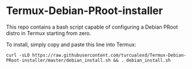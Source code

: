 # Termux-Debian-PRoot-installer
This repo contains a bash script capable of configuring a Debian PRoot distro in Termux starting from zero.

To install, simply copy and paste this line into Termux:

`
curl -sLO https://raw.githubusercontent.com/turcualexd/Termux-Debian-PRoot-installer/master/debian_install.sh && . debian_install.sh
`
